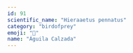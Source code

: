 ```yaml
---
id: 91
scientific_name: "Hieraaetus pennatus"
category: "birdofprey"
emoji: "🦅"
name: "Águila Calzada"
---
```

